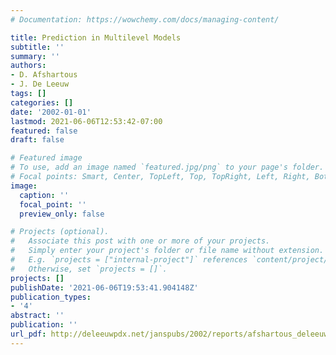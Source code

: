 ```yaml
---
# Documentation: https://wowchemy.com/docs/managing-content/

title: Prediction in Multilevel Models
subtitle: ''
summary: ''
authors:
- D. Afshartous
- J. De Leeuw
tags: []
categories: []
date: '2002-01-01'
lastmod: 2021-06-06T12:53:42-07:00
featured: false
draft: false

# Featured image
# To use, add an image named `featured.jpg/png` to your page's folder.
# Focal points: Smart, Center, TopLeft, Top, TopRight, Left, Right, BottomLeft, Bottom, BottomRight.
image:
  caption: ''
  focal_point: ''
  preview_only: false

# Projects (optional).
#   Associate this post with one or more of your projects.
#   Simply enter your project's folder or file name without extension.
#   E.g. `projects = ["internal-project"]` references `content/project/deep-learning/index.md`.
#   Otherwise, set `projects = []`.
projects: []
publishDate: '2021-06-06T19:53:41.904148Z'
publication_types:
- '4'
abstract: ''
publication: ''
url_pdf: http://deleeuwpdx.net/janspubs/2002/reports/afshartous_deleeuw_R_02d.pdf
---
```

